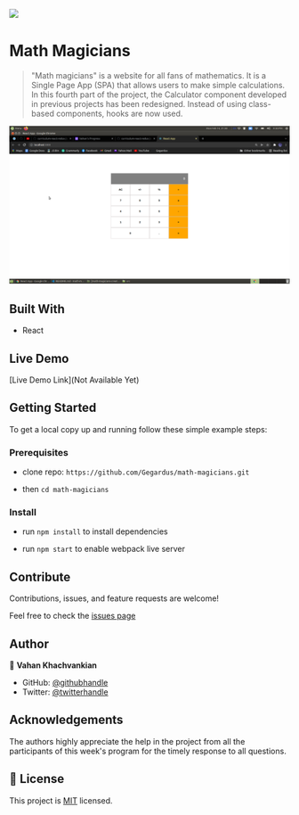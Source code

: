 ![](https://img.shields.io/badge/Microverse-blueviolet)

# Math Magicians

> "Math magicians" is a website for all fans of mathematics. It is a Single Page App (SPA) that allows users to make simple calculations. In this fourth part of the project, the Calculator component developed in previous projects has been redesigned. Instead of using class-based components, hooks are now used.

![screenshot](./app_screenshot.png)

## Built With

- React

## Live Demo

[Live Demo Link](Not Available Yet)

## Getting Started

To get a local copy up and running follow these simple example steps:

### Prerequisites

- clone repo: `https://github.com/Gegardus/math-magicians.git`

- then `cd math-magicians`

### Install

- run `npm install` to install dependencies

- run `npm start` to enable webpack live server

## Contribute

Contributions, issues, and feature requests are welcome!

Feel free to check the [issues page](https://github.com/Gegardus/math-magicians/issues)

## Author

👤 **Vahan Khachvankian**

- GitHub: [@githubhandle](https://github.com/Gegardus)
- Twitter: [@twitterhandle](https://twitter.com/Gegardus)

## Acknowledgements

The authors highly appreciate the help in the project from all the participants of this week's program for the timely response to all questions.

## 📝 License

This project is [MIT](./MIT.md) licensed.
